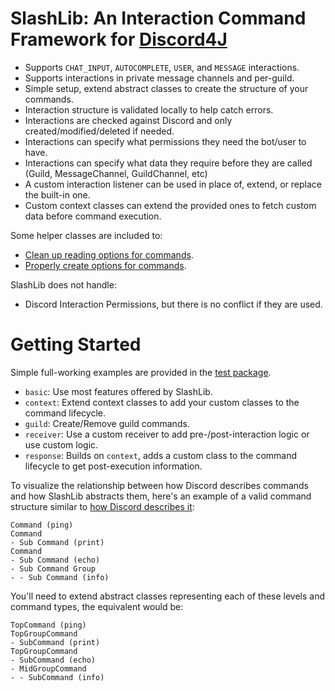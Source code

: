 # SlashLib: An Interaction Command Framework for [Discord4J](https://github.com/Discord4J/Discord4J)
- Supports `CHAT_INPUT`, `AUTOCOMPLETE`, `USER`, and `MESSAGE` interactions.
- Supports interactions in private message channels and per-guild.
- Simple setup, extend abstract classes to create the structure of your commands.
- Interaction structure is validated locally to help catch errors.
- Interactions are checked against Discord and only created/modified/deleted if needed.
- Interactions can specify what permissions they need the bot/user to have.
- Interactions can specify what data they require before they are called (Guild, MessageChannel, GuildChannel, etc)
- A custom interaction listener can be used in place of, extend, or replace the built-in one.
- Custom context classes can extend the provided ones to fetch custom data before command execution.
  
Some helper classes are included to:
- [Clean up reading options for commands](https://github.com/HunHage/SlashLib/blob/master/src/main/java/net/exploitables/slashlib/utility/OptionsList.java).
- [Properly create options for commands](https://github.com/HunHage/SlashLib/blob/master/src/main/java/net/exploitables/slashlib/utility/OptionBuilder.java).

SlashLib does not handle:
- Discord Interaction Permissions, but there is no conflict if they are used.

# Getting Started
Simple full-working examples are provided in the [test package](https://github.com/HunHage/SlashLib/tree/master/src/test/java/net/exploitables/slashlib).
<br />
- `basic`: Use most features offered by SlashLib.
- `context`: Extend context classes to add your custom classes to the command lifecycle.
- `guild`: Create/Remove guild commands.
- `receiver`: Use a custom receiver to add pre-/post-interaction logic or use custom logic.
- `response`: Builds on `context`, adds a custom class to the command lifecycle to get post-execution information.

To visualize the relationship between how Discord describes commands and how SlashLib abstracts them, here's an example of a valid command structure similar to [how Discord describes it](https://discord.com/developers/docs/interactions/application-commands#subcommands-and-subcommand-groups): 
```
Command (ping)
Command
- Sub Command (print)
Command
- Sub Command (echo)
- Sub Command Group
- - Sub Command (info)
```

You'll need to extend abstract classes representing each of these levels and command types, the equivalent would be:
```
TopCommand (ping)
TopGroupCommand
- SubCommand (print)
TopGroupCommand
- SubCommand (echo)
- MidGroupCommand
- - SubCommand (info)
```
